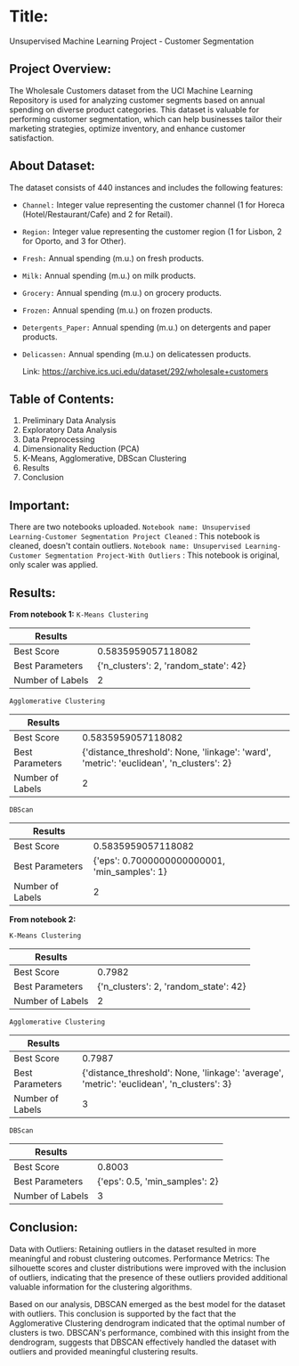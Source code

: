 # Title:
Unsupervised Machine Learning Project - Customer Segmentation

## Project Overview:

The Wholesale Customers dataset from the UCI Machine Learning Repository is used for analyzing customer segments based on annual spending on diverse product categories. This dataset is valuable for performing customer segmentation, which can help businesses tailor their marketing strategies, optimize inventory, and enhance customer satisfaction.


## About Dataset:

The dataset consists of 440 instances and includes the following features:

- `Channel:` Integer value representing the customer channel (1 for Horeca (Hotel/Restaurant/Cafe) and 2 for Retail).
- `Region:` Integer value representing the customer region (1 for Lisbon, 2 for Oporto, and 3 for Other).
- `Fresh:` Annual spending (m.u.) on fresh products.
- `Milk:` Annual spending (m.u.) on milk products.
- `Grocery:` Annual spending (m.u.) on grocery products.
- `Frozen:` Annual spending (m.u.) on frozen products.
- `Detergents_Paper:` Annual spending (m.u.) on detergents and paper products.
- `Delicassen:` Annual spending (m.u.) on delicatessen products.

  Link: https://archive.ics.uci.edu/dataset/292/wholesale+customers

## Table of Contents:
1. Preliminary Data Analysis
2. Exploratory Data Analysis
3. Data Preprocessing
4. Dimensionality Reduction (PCA)
5. K-Means, Agglomerative, DBScan Clustering
6. Results
7. Conclusion

## Important:
There are two notebooks uploaded.
`Notebook name: Unsupervised Learning-Customer Segmentation Project Cleaned` : This notebook is cleaned, doesn't contain outliers.
`Notebook name: Unsupervised Learning-Customer Segmentation Project-With Outliers` : This notebook is original, only scaler was applied.

## Results:

**From notebook 1:**
`K-Means Clustering`

| Results          |                     |
|------------------|---------------------|
| Best Score       | 0.5835959057118082 |
| Best Parameters  | {'n_clusters': 2, 'random_state': 42} |
| Number of Labels | 2                   |


`Agglomerative Clustering`

| Results          |                     |
|------------------|---------------------|
| Best Score       |  0.5835959057118082 |
| Best Parameters  | {'distance_threshold': None, 'linkage': 'ward', 'metric': 'euclidean', 'n_clusters': 2} |
| Number of Labels | 2                   |

`DBScan`

| Results          |                     |
|------------------|---------------------|
| Best Score       |  0.5835959057118082 |
| Best Parameters  | {'eps': 0.7000000000000001, 'min_samples': 1} |
| Number of Labels | 2                   |


**From notebook 2:** 

`K-Means Clustering`

| Results          |                     |
|------------------|---------------------|
| Best Score       | 0.7982              |            
| Best Parameters  | {'n_clusters': 2, 'random_state': 42} |
| Number of Labels | 2                   |

`Agglomerative Clustering`

| Results          |                     |
|------------------|---------------------|
| Best Score       |0.7987               |
| Best Parameters  | {'distance_threshold': None, 'linkage': 'average', 'metric': 'euclidean', 'n_clusters': 3} |
| Number of Labels | 3                  |

`DBScan`

| Results          |                     |
|------------------|---------------------|
| Best Score       |  0.8003             |
| Best Parameters  | {'eps': 0.5, 'min_samples': 2} |
| Number of Labels | 3                |

## Conclusion:

Data with Outliers: Retaining outliers in the dataset resulted in more meaningful and robust clustering outcomes.
Performance Metrics: The silhouette scores and cluster distributions were improved with the inclusion of outliers, indicating that the presence of these outliers provided additional valuable information for the clustering algorithms.

Based on our analysis, DBSCAN emerged as the best model for the dataset with outliers. This conclusion is supported by the fact that the Agglomerative Clustering dendrogram indicated that the optimal number of clusters is two. DBSCAN's performance, combined with this insight from the dendrogram, suggests that DBSCAN effectively handled the dataset with outliers and provided meaningful clustering results.
